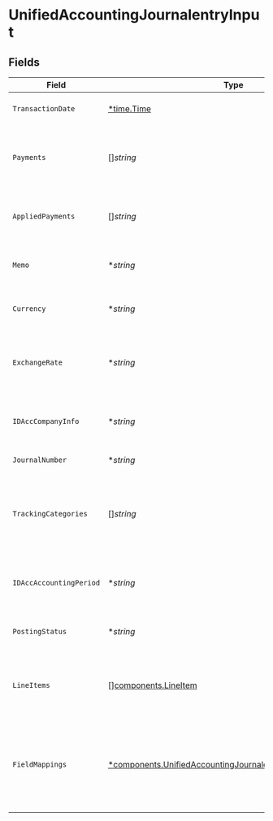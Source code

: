 # UnifiedAccountingJournalentryInput


## Fields

| Field                                                                                                                                     | Type                                                                                                                                      | Required                                                                                                                                  | Description                                                                                                                               | Example                                                                                                                                   |
| ----------------------------------------------------------------------------------------------------------------------------------------- | ----------------------------------------------------------------------------------------------------------------------------------------- | ----------------------------------------------------------------------------------------------------------------------------------------- | ----------------------------------------------------------------------------------------------------------------------------------------- | ----------------------------------------------------------------------------------------------------------------------------------------- |
| `TransactionDate`                                                                                                                         | [*time.Time](https://pkg.go.dev/time#Time)                                                                                                | :heavy_minus_sign:                                                                                                                        | The date of the transaction                                                                                                               | 2024-06-15T12:00:00Z                                                                                                                      |
| `Payments`                                                                                                                                | []*string*                                                                                                                                | :heavy_minus_sign:                                                                                                                        | The payments associated with the journal entry                                                                                            | [<br/>"payment1",<br/>"payment2"<br/>]                                                                                                    |
| `AppliedPayments`                                                                                                                         | []*string*                                                                                                                                | :heavy_minus_sign:                                                                                                                        | The applied payments for the journal entry                                                                                                | [<br/>"appliedPayment1",<br/>"appliedPayment2"<br/>]                                                                                      |
| `Memo`                                                                                                                                    | **string*                                                                                                                                 | :heavy_minus_sign:                                                                                                                        | A memo or note for the journal entry                                                                                                      | Monthly expense journal entry                                                                                                             |
| `Currency`                                                                                                                                | **string*                                                                                                                                 | :heavy_minus_sign:                                                                                                                        | The currency of the journal entry                                                                                                         | USD                                                                                                                                       |
| `ExchangeRate`                                                                                                                            | **string*                                                                                                                                 | :heavy_minus_sign:                                                                                                                        | The exchange rate applied to the journal entry                                                                                            | 1.2                                                                                                                                       |
| `IDAccCompanyInfo`                                                                                                                        | **string*                                                                                                                                 | :heavy_minus_sign:                                                                                                                        | The UUID of the associated company info                                                                                                   | 801f9ede-c698-4e66-a7fc-48d19eebaa4f                                                                                                      |
| `JournalNumber`                                                                                                                           | **string*                                                                                                                                 | :heavy_minus_sign:                                                                                                                        | The journal number                                                                                                                        | JE-001                                                                                                                                    |
| `TrackingCategories`                                                                                                                      | []*string*                                                                                                                                | :heavy_minus_sign:                                                                                                                        | The UUIDs of the tracking categories associated with the journal entry                                                                    | [<br/>"801f9ede-c698-4e66-a7fc-48d19eebaa4f"<br/>]                                                                                        |
| `IDAccAccountingPeriod`                                                                                                                   | **string*                                                                                                                                 | :heavy_minus_sign:                                                                                                                        | The UUID of the associated accounting period                                                                                              | 801f9ede-c698-4e66-a7fc-48d19eebaa4f                                                                                                      |
| `PostingStatus`                                                                                                                           | **string*                                                                                                                                 | :heavy_minus_sign:                                                                                                                        | The posting status of the journal entry                                                                                                   | Posted                                                                                                                                    |
| `LineItems`                                                                                                                               | [][components.LineItem](../../models/components/lineitem.md)                                                                              | :heavy_minus_sign:                                                                                                                        | The line items associated with this journal entry                                                                                         |                                                                                                                                           |
| `FieldMappings`                                                                                                                           | [*components.UnifiedAccountingJournalentryInputFieldMappings](../../models/components/unifiedaccountingjournalentryinputfieldmappings.md) | :heavy_minus_sign:                                                                                                                        | The custom field mappings of the object between the remote 3rd party & Panora                                                             | {<br/>"custom_field_1": "value1",<br/>"custom_field_2": "value2"<br/>}                                                                    |